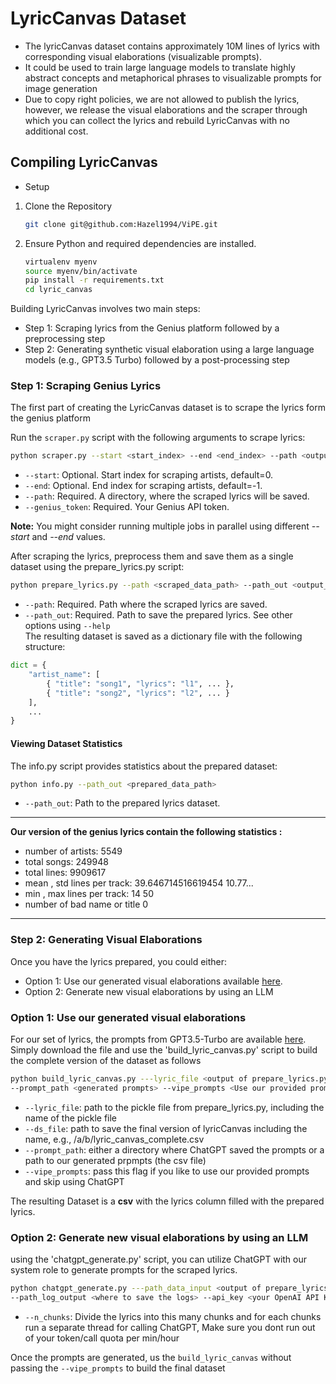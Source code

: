 # LyricCanvas Dataset
- The lyricCanvas dataset contains approximately 10M lines of lyrics with corresponding visual elaborations (visualizable prompts).
- It could be used to train large language models to translate highly abstract concepts and metaphorical
phrases to visualizable prompts for image generation
- Due to copy right policies, we are not allowed to publish the lyrics, however, we release the visual elaborations and the scraper through which
you can collect the lyrics and rebuild LyricCanvas with no additional cost.

## Compiling LyricCanvas
- Setup
1. Clone the Repository
   ```bash
   git clone git@github.com:Hazel1994/ViPE.git
   ```
2. Ensure Python and required dependencies are installed.
   ```bash
   virtualenv myenv
   source myenv/bin/activate
   pip install -r requirements.txt
   cd lyric_canvas
   ```
Building LyricCanvas involves two main steps:
- Step 1: Scraping lyrics from the Genius platform followed by a preprocessing step
- Step 2: Generating synthetic visual elaboration using a large language models (e.g., GPT3.5 Turbo) followed by a post-processing step

### Step 1: Scraping Genius Lyrics
The first part of creating the LyricCanvas dataset is to scrape the lyrics form the
genius platform

Run the `scraper.py` script with the following arguments to scrape lyrics:

```bash
python scraper.py --start <start_index> --end <end_index> --path <output_path> --genius_token <your_genius_token>
```
- `--start`: Optional. Start index for scraping artists, default=0.
- `--end`: Optional. End index for scraping artists, default=-1.
- `--path`: Required. A directory, where the scraped lyrics will be saved.
- `--genius_token`: Required. Your Genius API token.

**Note:** You might consider running multiple jobs in parallel using different *--start* and *--end* values.

After scraping the lyrics, preprocess them and save them as a single dataset using the prepare_lyrics.py script:

```bash
python prepare_lyrics.py --path <scraped_data_path> --path_out <output_path>
```
- `--path`: Required. Path where the scraped lyrics are saved.
- `--path_out`: Required. Path to save the prepared lyrics.
See other options using `--help`\
The resulting dataset is saved as a dictionary file with the following structure:
```python
dict = {
    "artist_name": [
        { "title": "song1", "lyrics": "l1", ... },
        { "title": "song2", "lyrics": "l2", ... }
    ],
    ...
}
```
#### Viewing Dataset Statistics
The info.py script provides statistics about the prepared dataset:
```bash
python info.py --path_out <prepared_data_path>
```
- `--path_out`: Path to the prepared lyrics dataset.
---
**Our version of the genius lyrics contain the following statistics :**
- number of artists:  5549
- total songs:  249948
- total lines:  9909617
- mean , std  lines per track:  39.646714516619454   10.77...
- min , max  lines per track:  14   50
- number of bad name or title 0
---

### Step 2: Generating Visual Elaborations
Once you have the lyrics prepared, you could either:
- Option 1: Use our generated visual elaborations available [here](https://huggingface.co/datasets/fittar/lyric_canvas).
- Option 2: Generate new visual elaborations by using an LLM

### Option 1: Use our generated visual elaborations 
For our set of lyrics, the prompts from GPT3.5-Turbo are available [here](https://huggingface.co/datasets/fittar/lyric_canvas). Simply download the file and use the
'build_lyric_canvas.py' script to build the complete version of the dataset as follows

```bash
python build_lyric_canvas.py ---lyric_file <output of prepare_lyrics.py> --ds_file <final dataset file>
--prompt_path <generated prompts> --vipe_prompts <Use our provided prompts>
```
- `--lyric_file`: path to the pickle file from prepare_lyrics.py, including the name of the pickle file
- `--ds_file`: path to save the final version of lyricCanvas including the name, e.g., /a/b/lyric_canvas_complete.csv
- `--prompt_path`: either a directory where ChatGPT saved the prompts or a path to our generated prpmpts (the csv file)
- `--vipe_prompts`: pass this flag if you like to use our provided prompts and skip using ChatGPT


The resulting Dataset is a **csv** with the lyrics column filled with the prepared lyrics.

### Option 2: Generate new visual elaborations by using an LLM
using the 'chatgpt_generate.py' script, you can utilize ChatGPT with our system role to generate prompts for the scraped lyrics.

```bash
python chatgpt_generate.py ---path_data_input <output of prepare_lyrics.py> --path_data_output <where to save the prompts>
--path_log_output <where to save the logs> --api_key <your OpenAI API Key> --n_chunks <number of calls in parallel>
```
- `--n_chunks`: Divide the lyrics into this many chunks and for each chunks run a separate thread for calling ChatGPT, Make sure
you dont run out of your token/call quota per min/hour

Once the prompts are generated, us the `build_lyric_canvas` without passing the `--vipe_prompts` to build the final dataset

